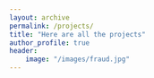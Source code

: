```yaml
---
layout: archive
permalink: /projects/
title: "Here are all the projects"
author_profile: true
header:
    image: "/images/fraud.jpg"
---
```


